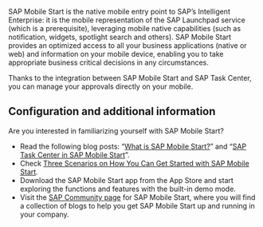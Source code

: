 SAP Mobile Start is the native mobile entry point to SAP’s Intelligent Enterprise: it is the mobile representation of the SAP Launchpad service (which is a prerequisite), leveraging mobile native capabilities (such as notification, widgets, spotlight search and others). SAP Mobile Start provides an optimized access to all your business applications (native or web) and information on your mobile device, enabling you to take appropriate business critical decisions in any circumstances.

Thanks to the integration between SAP Mobile Start and SAP Task Center, you can manage your approvals directly on your mobile.

## Configuration and additional information

Are you interested in familiarizing yourself with SAP Mobile Start?

- Read the following blog posts: “[What is SAP Mobile Start?](https://blogs.sap.com/2021/08/18/what-is-sap-mobile-start/)” and “[SAP Task Center in SAP Mobile Start](https://blogs.sap.com/2021/12/01/sap-task-center-is-now-available-in-sap-mobile-start/)”.
- Check [Three Scenarios on How You Can Get Started with SAP Mobile Start](https://blogs.sap.com/2021/09/03/three-scenarios-on-how-you-can-get-started-on-sap-mobile-start/).
- Download the SAP Mobile Start app from the App Store and start exploring the functions and features with the built-in demo mode.
- Visit the [SAP Community page](https://community.sap.com/topics/mobile-experience/start) for SAP Mobile Start, where you will find a collection of blogs to help you get SAP Mobile Start up and running in your company.

